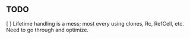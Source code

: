 ## TODO

[ ] Lifetime handling is a mess; most every using clones, Rc, RefCell, etc. Need to go through and optimize.